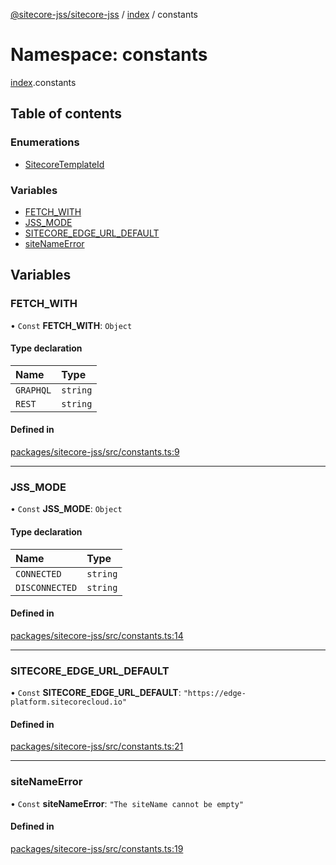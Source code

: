 [@sitecore-jss/sitecore-jss](../README.md) / [index](index.md) / constants

# Namespace: constants

[index](index.md).constants

## Table of contents

### Enumerations

- [SitecoreTemplateId](../enums/index.constants.SitecoreTemplateId.md)

### Variables

- [FETCH\_WITH](index.constants.md#fetch_with)
- [JSS\_MODE](index.constants.md#jss_mode)
- [SITECORE\_EDGE\_URL\_DEFAULT](index.constants.md#sitecore_edge_url_default)
- [siteNameError](index.constants.md#sitenameerror)

## Variables

### FETCH\_WITH

• `Const` **FETCH\_WITH**: `Object`

#### Type declaration

| Name | Type |
| :------ | :------ |
| `GRAPHQL` | `string` |
| `REST` | `string` |

#### Defined in

[packages/sitecore-jss/src/constants.ts:9](https://github.com/Sitecore/jss/blob/fa162b1dd/packages/sitecore-jss/src/constants.ts#L9)

___

### JSS\_MODE

• `Const` **JSS\_MODE**: `Object`

#### Type declaration

| Name | Type |
| :------ | :------ |
| `CONNECTED` | `string` |
| `DISCONNECTED` | `string` |

#### Defined in

[packages/sitecore-jss/src/constants.ts:14](https://github.com/Sitecore/jss/blob/fa162b1dd/packages/sitecore-jss/src/constants.ts#L14)

___

### SITECORE\_EDGE\_URL\_DEFAULT

• `Const` **SITECORE\_EDGE\_URL\_DEFAULT**: ``"https://edge-platform.sitecorecloud.io"``

#### Defined in

[packages/sitecore-jss/src/constants.ts:21](https://github.com/Sitecore/jss/blob/fa162b1dd/packages/sitecore-jss/src/constants.ts#L21)

___

### siteNameError

• `Const` **siteNameError**: ``"The siteName cannot be empty"``

#### Defined in

[packages/sitecore-jss/src/constants.ts:19](https://github.com/Sitecore/jss/blob/fa162b1dd/packages/sitecore-jss/src/constants.ts#L19)
